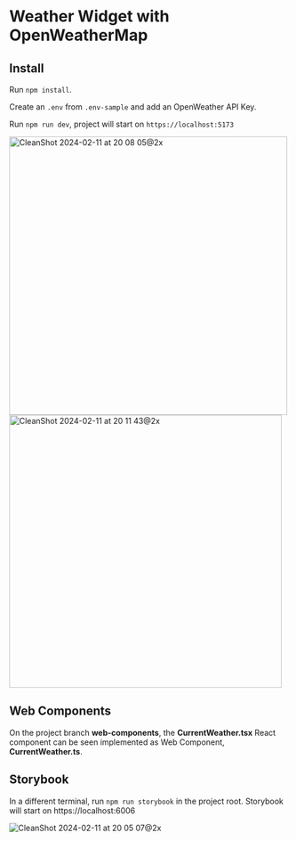 # Weather Widget with OpenWeatherMap

## Install

Run ```npm install```.


Create an ```.env``` from ```.env-sample``` and add an OpenWeather API Key.


Run ```npm run dev```, project will start on ```https://localhost:5173```

<img width="500" alt="CleanShot 2024-02-11 at 20 08 05@2x" src="https://github.com/gabsy/weather-widget/assets/871700/cff749d3-debc-48fc-81ad-0779d952f646">

<img width="490" alt="CleanShot 2024-02-11 at 20 11 43@2x" src="https://github.com/gabsy/weather-widget/assets/871700/d33d9c6a-b73b-4e9a-8e3e-b570ea5bcd81">



## Web Components

On the project branch **web-components**,  the  **CurrentWeather.tsx** React component can be seen implemented as Web Component, **CurrentWeather.ts**.

## Storybook

In a different terminal, run ```npm run storybook``` in the project root. Storybook will start on https://localhost:6006

![CleanShot 2024-02-11 at 20 05 07@2x](https://github.com/gabsy/weather-widget/assets/871700/5b1255ec-31fc-4fad-af0e-08be9e2044a2)


